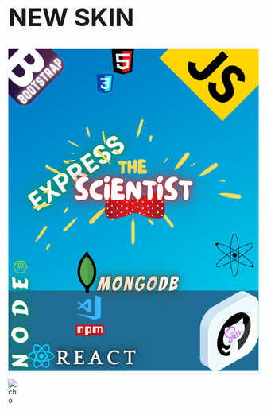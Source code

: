 
<h1 style="font-size: 50px;">NEW SKIN</h1>
<img src="card.png">

<a href="https://www.linkedin.com/in/martin-gray-010663206/"><img align="left" alt="cho" width="22px" src="https://cdn.jsdelivr.net/npm/simple-icons@3/icons/linkedin.svg"/></a>
